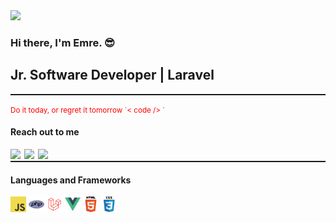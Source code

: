 
<img src="https://media.giphy.com/media/3o7aTnQqygA3TcukFi/giphy.gif">

### Hi there, I'm Emre. :sunglasses:

##  Jr. Software Developer | Laravel
<hr style="height:2px; margin-top:2px; ">
<font color="red"><small>Do it today, or regret it tomorrow  `< code /> ` </small></font>

#### Reach out to me

[<img align="left" width="22" src="https://unpkg.com/simple-icons@v6/icons/linkedin.svg"   />][linkedin]
[<img align="left" width="22" src="https://unpkg.com/simple-icons@v6/icons/instagram.svg"  />][instagram]
[<img align="left" width="22" src="https://unpkg.com/simple-icons@v6/icons/google.svg"  />][mail]

<br>
<hr style="height:2px; margin-top:2px; ">

#### Languages and Frameworks
<img src="https://raw.githubusercontent.com/github/explore/56a826d05cf762b2b50ecbe7d492a839b04f3fbf/topics/javascript/javascript.png" width="25" height="25">
<img src="https://raw.githubusercontent.com/github/explore/56a826d05cf762b2b50ecbe7d492a839b04f3fbf/topics/php/php.png" width="25" height="25">
<img src="https://raw.githubusercontent.com/github/explore/56a826d05cf762b2b50ecbe7d492a839b04f3fbf/topics/laravel/laravel.png" width="25" height="25">
<img src="https://raw.githubusercontent.com/github/explore/56a826d05cf762b2b50ecbe7d492a839b04f3fbf/topics/vue/vue.png" width="25" height="25">
<img src="https://raw.githubusercontent.com/github/explore/56a826d05cf762b2b50ecbe7d492a839b04f3fbf/topics/html/html.png" width="25" height="25">
<img src="https://raw.githubusercontent.com/github/explore/56a826d05cf762b2b50ecbe7d492a839b04f3fbf/topics/css/css.png" width="25" height="25">
<br>
<br>



[linkedin]: https://www.linkedin.com/in/emrealsan/
[instagram]: https://www.instagram.com/emralsan/
[mail]: mailto:emrealsandev@gmail.com

